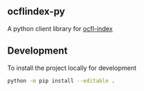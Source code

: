 ## ocflindex-py

A python client library for [ocfl-index](https://github.com/srerickson/ocfl-index)


## Development

To install the project locally for development

```sh
python -m pip install --editable .
```

